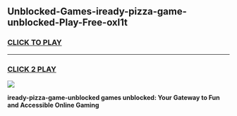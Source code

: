 
## Unblocked-Games-iready-pizza-game-unblocked-Play-Free-oxl1t
<h3>
<a href="https://premium76.site?title=iready-pizza-game-unblocked&ref=22A">CLICK TO PLAY</a></h3>
<hr>

<h3>
<a href="https://premium76.site?title=iready-pizza-game-unblocked&ref=22A">CLICK 2 PLAY</a>
  
</h3>

<a href="https://premium76.site?title=iready-pizza-game-unblocked&ref=22A"><img src="https://clearcache.store/games.png"></a>


**iready-pizza-game-unblocked games unblocked: Your Gateway to Fun and Accessible Online Gaming**

